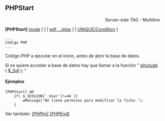 ## PHPStart

<div align="right">Server-side TAG - Multiline</div>

**[PHPStart]** [mode](tag_param_mode.md) [ [ | [edf,.../else](tag_param_edf_else.md) ] | [UNIQUE/Condition](tag_param_unique.md) ]

    ...
	Código PHP
	...


Código PHP a ejecutar en el inicio, antes de abrir la base de datos.


Si se quiere acceder a base de datos hay que llamar a la función  " [eInclude](pf_einclude.md) ( [$_Sql](pv_sql.md) ); "

#### Ejemplos

```
[PHPStart] mR
	if( $_SESSION['_User']!=44 ){
		wMessage('No tiene permisos para modificar la ficha.');
	}
```

Ver también:
	[[PHPIni]](tag_phpini.md)
	[[PHPEnd]](tag_phpend.md)
